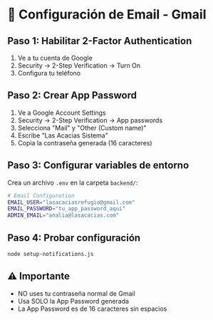 # 📧 Configuración de Email - Gmail

## Paso 1: Habilitar 2-Factor Authentication
1. Ve a tu cuenta de Google
2. Security → 2-Step Verification → Turn On
3. Configura tu teléfono

## Paso 2: Crear App Password
1. Ve a Google Account Settings
2. Security → 2-Step Verification → App passwords
3. Selecciona "Mail" y "Other (Custom name)"
4. Escribe "Las Acacias Sistema"
5. Copia la contraseña generada (16 caracteres)

## Paso 3: Configurar variables de entorno
Crea un archivo `.env` en la carpeta `backend/`:

```bash
# Email Configuration
EMAIL_USER="lasacaciasrefugio@gmail.com"
EMAIL_PASSWORD="tu_app_password_aqui"
ADMIN_EMAIL="analia@lasacacias.com"
```

## Paso 4: Probar configuración
```bash
node setup-notifications.js
```

## ⚠️ Importante
- NO uses tu contraseña normal de Gmail
- Usa SOLO la App Password generada
- La App Password es de 16 caracteres sin espacios 